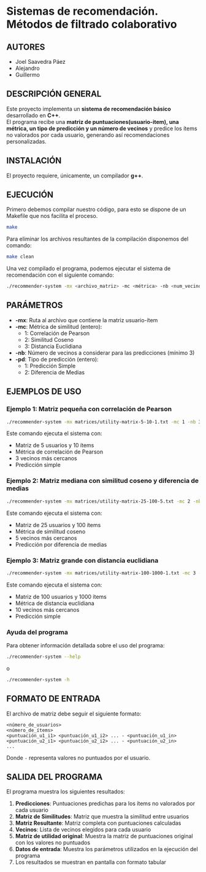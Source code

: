 # Sistemas de recomendación. Métodos de filtrado colaborativo
## AUTORES  
- Joel Saavedra Páez
- Alejandro
- Guillermo
## DESCRIPCIÓN GENERAL
Este proyecto implementa un **sistema de recomendación básico** desarrollado en **C++**.  
El programa recibe una **matriz de puntuaciones(usuario-item), una métrica, un tipo de predicción y un número de vecinos** y predice los ítems no valorados por cada usuario, generando así recomendaciones personalizadas.
## INSTALACIÓN
El proyecto requiere, únicamente, un compilador **g++**.
## EJECUCIÓN
Primero debemos compilar nuestro código, para esto se dispone de un Makefile que nos facilita el proceso.
```bash
make
```
Para eliminar los archivos resultantes de la compilación disponemos del comando:
```bash
make clean
```
Una vez compilado el programa, podemos ejecutar el sistema de recomendación con el siguiente comando:
```bash
./recommender-system -mx <archivo_matriz> -mc <métrica> -nb <num_vecinos> -pd <tipo_predicción>
```

## PARÁMETROS
- **-mx**: Ruta al archivo que contiene la matriz usuario-ítem
- **-mc**: Métrica de similitud (entero):
  - 1: Correlación de Pearson
  - 2: Similitud Coseno
  - 3: Distancia Euclidiana
- **-nb**: Número de vecinos a considerar para las predicciones (mínimo 3)
- **-pd**: Tipo de predicción (entero):
  - 1: Predicción Simple
  - 2: Diferencia de Medias

## EJEMPLOS DE USO

### Ejemplo 1: Matriz pequeña con correlación de Pearson
```bash
./recommender-system -mx matrices/utility-matrix-5-10-1.txt -mc 1 -nb 3 -pd 1
```
Este comando ejecuta el sistema con:
- Matriz de 5 usuarios y 10 ítems
- Métrica de correlación de Pearson
- 3 vecinos más cercanos
- Predicción simple

### Ejemplo 2: Matriz mediana con similitud coseno y diferencia de medias
```bash
./recommender-system -mx matrices/utility-matrix-25-100-5.txt -mc 2 -nb 5 -pd 2
```
Este comando ejecuta el sistema con:
- Matriz de 25 usuarios y 100 ítems
- Métrica de similitud coseno
- 5 vecinos más cercanos
- Predicción por diferencia de medias

### Ejemplo 3: Matriz grande con distancia euclidiana
```bash
./recommender-system -mx matrices/utility-matrix-100-1000-1.txt -mc 3 -nb 10 -pd 1
```
Este comando ejecuta el sistema con:
- Matriz de 100 usuarios y 1000 ítems
- Métrica de distancia euclidiana
- 10 vecinos más cercanos
- Predicción simple

### Ayuda del programa
Para obtener información detallada sobre el uso del programa:
```bash
./recommender-system --help
```
o
```bash
./recommender-system -h
```

## FORMATO DE ENTRADA
El archivo de matriz debe seguir el siguiente formato:
```
<número_de_usuarios>
<número_de_ítems>
<puntuación_u1_i1> <puntuación_u1_i2> ... - <puntuación_u1_in>
<puntuación_u2_i1> <puntuación_u2_i2> ... - <puntuación_u2_in>
...
```
Donde `-` representa valores no puntuados por el usuario.

## SALIDA DEL PROGRAMA
El programa muestra los siguientes resultados:
1. **Predicciones**: Puntuaciones predichas para los ítems no valorados por cada usuario
2. **Matriz de Similitudes**: Matriz que muestra la similitud entre usuarios
3. **Matriz Resultante**: Matriz completa con puntuaciones calculadas
4. **Vecinos**: Lista de vecinos elegidos para cada usuario
5. **Matriz de utilidad original**: Muestra la matriz de puntuaciones original con los valores no puntuados
6. **Datos de entrada**: Muestra los parámetros utilizados en la ejecución del programa
7. Los resultados se muestran en pantalla con formato tabular